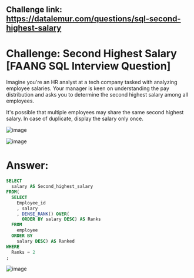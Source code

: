 ## Challenge link: https://datalemur.com/questions/sql-second-highest-salary

# Challenge: Second Highest Salary [FAANG SQL Interview Question]

Imagine you're an HR analyst at a tech company tasked with analyzing employee salaries. Your manager is keen on understanding the pay distribution and asks you to determine the second highest salary among all employees.

It's possible that multiple employees may share the same second highest salary. In case of duplicate, display the salary only once.

![image](https://github.com/user-attachments/assets/39bd3b0f-03a8-4f6c-9c0f-b967d4f2cfb0)

![image](https://github.com/user-attachments/assets/c880db67-3453-4204-a94b-57e4d2274b31)



# Answer:

``` sql
SELECT
  salary AS Second_highest_salary
FROM(
  SELECT 
    Employee_id
    , salary
    , DENSE_RANK() OVER(
      ORDER BY salary DESC) AS Ranks
  FROM 
    employee
  ORDER BY
    salary DESC) AS Ranked
WHERE
  Ranks = 2
;
```

![image](https://github.com/user-attachments/assets/737f80e0-fc62-4ff9-8d3d-c2f39b1074a5)
